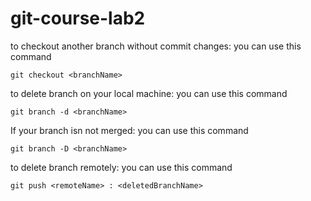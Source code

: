 # git-course-lab2

to checkout another branch without commit changes: you can use this command

```
git checkout <branchName>
```

to delete branch on your local machine: you can use this command

```
git branch -d <branchName>
```

If your branch isn not merged: you can use this command

```
git branch -D <branchName>
```
to delete branch remotely: you can use this command

```
git push <remoteName> : <deletedBranchName>
```

